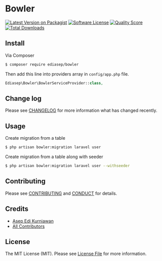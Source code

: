 # Bowler

[![Latest Version on Packagist][ico-version]][link-packagist]
[![Software License][ico-license]](LICENSE.md)
[![Quality Score][ico-code-quality]][link-code-quality]
[![Total Downloads][ico-downloads]][link-downloads]

## Install

Via Composer

``` bash
$ composer require ediasep/bowler
```

Then add this line into providers array in `config/app.php` file.

``` php
Ediasep\Bowler\BowlerServiceProvider::class,
```

## Change log

Please see [CHANGELOG](CHANGELOG.md) for more information what has changed recently.

## Usage

Create migration from a table

``` bash
$ php artisan bowler:migration laravel user
```

Create migration from a table along with seeder

``` bash
$ php artisan bowler:migration laravel user --withseeder
```

## Contributing

Please see [CONTRIBUTING](CONTRIBUTING.md) and [CONDUCT](CONDUCT.md) for details.

## Credits

- [Asep Edi Kurniawan][link-author]
- [All Contributors][link-contributors]

## License

The MIT License (MIT). Please see [License File](LICENSE.md) for more information.

[ico-version]: https://img.shields.io/packagist/v/ediasep/bowler.svg?style=flat-square
[ico-license]: https://img.shields.io/badge/license-MIT-brightgreen.svg?style=flat-square
[ico-travis]: https://img.shields.io/travis/ediasep/bowler/master.svg?style=flat-square
[ico-scrutinizer]: https://img.shields.io/scrutinizer/coverage/g/ediasep/bowler.svg?style=flat-square
[ico-code-quality]: https://img.shields.io/scrutinizer/g/ediasep/bowler.svg?style=flat-square
[ico-downloads]: https://img.shields.io/packagist/dt/ediasep/bowler.svg?style=flat-square

[link-packagist]: https://packagist.org/packages/ediasep/bowler
[link-travis]: https://travis-ci.org/ediasep/bowler
[link-scrutinizer]: https://scrutinizer-ci.com/g/ediasep/bowler/code-structure
[link-code-quality]: https://scrutinizer-ci.com/g/ediasep/bowler
[link-downloads]: https://packagist.org/packages/ediasep/bowler
[link-author]: https://github.com/ediasep
[link-contributors]: ../../contributors
